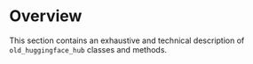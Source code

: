 <!--⚠️ Note that this file is in Markdown but contain specific syntax for our doc-builder (similar to MDX) that may not be
rendered properly in your Markdown viewer.
-->

# Overview

This section contains an exhaustive and technical description of `old_huggingface_hub` classes and methods.
